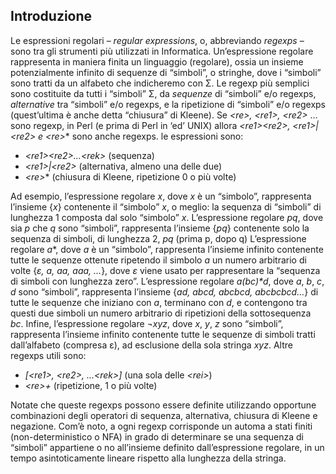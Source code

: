 ﻿## Introduzione
Le espressioni regolari – *regular expressions*, o, abbreviando *regexps* – sono tra gli strumenti più utilizzati in Informatica.  Un’espressione regolare rappresenta in maniera finita un linguaggio (regolare), ossia un insieme potenzialmente infinito di sequenze di “simboli”, o stringhe, dove i “simboli” sono tratti da un alfabeto che indicheremo con Σ. 
Le regexp più semplici sono costituite da tutti i “simboli” Σ, da *sequenze* di “simboli” e/o regexps, *alternative* tra “simboli” e/o regexps, e la ripetizione di “simboli” e/o regexps (quest’ultima è anche detta “chiusura” di Kleene).  Se *\<re>, \<re1>, \<re2>* … sono regexp, in Perl (e prima di Perl in ‘ed’ UNIX) allora *\<re1>\<re2>, \<re1>|\<re2> e \<re>** sono anche regexps. le espressioni sono:
- *\<re1>\<re2>…\<rek>*	(sequenza) 
- *\<re1>|\<re2>*	(alternativa, almeno una delle due) 
- *\<re>**  (chiusura di Kleene, ripetizione 0 o più volte)

Ad esempio, l’espressione regolare *x*, dove *x* è un “simbolo”, rappresenta l’insieme {*x*} contenente il “simbolo” *x*, o meglio: la sequenza di “simboli” di lunghezza 1 composta dal solo “simbolo” *x*.
L’espressione regolare *pq*, dove sia *p* che *q* sono “simboli”, rappresenta l’insieme {*pq*} contenente solo la sequenza di simboli, di lunghezza 2, *pq* (prima p, dopo q)
L’espressione regolare *a**, dove *a* è un “simbolo”, rappresenta l’insieme infinito contenente tutte le sequenze ottenute ripetendo il simbolo *a* un numero arbitrario di volte {*ε, a, aa, aaa, …*}, dove *ε* viene usato per rappresentare la “sequenza di simboli con lunghezza zero”.
L’espressione regolare *a(bc)\*d*, dove *a*, *b*, *c*, *d* sono “simboli”, rappresenta l’insieme {*ad, abcd, abcbcd, abcbcbcd…*} di tutte le sequenze che iniziano con *a*, terminano con *d*, e contengono tra questi due simboli un numero arbitrario di ripetizioni della sottosequenza *bc*. Infine, l’espressione regolare  *¬xyz*, dove *x*, *y*, *z* sono “simboli”, rappresenta l’insieme infinito contenente tutte le sequenze di simboli tratti dall’alfabeto (compresa ε), ad esclusione della sola stringa *xyz*. 
Altre regexps utili sono:
- *[\<re1>, \<re2>, …\<rek>]* (una sola delle *\<rei>*) 
- *\<re>+*	(ripetizione, 1 o più volte)  

Notate che queste regexps possono essere definite utilizzando opportune combinazioni degli operatori di sequenza, alternativa, chiusura di Kleene e negazione.
Com’è noto, a ogni regexp corrisponde un automa a stati finiti (non-deterministico o NFA) in grado di determinare se una sequenza di “simboli” appartiene o no all’insieme definito dall’espressione regolare, in un tempo asintoticamente lineare rispetto alla lunghezza della stringa. 
